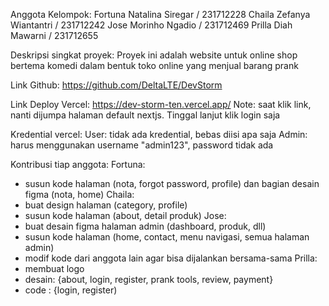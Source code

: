 Anggota Kelompok:
Fortuna Natalina Siregar / 231712228
Chaila Zefanya Wiantantri / 231712242
Jose Morinho Ngadio / 231712469
Prilla Diah Mawarni / 231712655

Deskripsi singkat proyek:
Proyek ini adalah website untuk online shop bertema komedi dalam bentuk toko online yang menjual barang prank

Link Github:
https://github.com/DeltaLTE/DevStorm

Link Deploy Vercel:
https://dev-storm-ten.vercel.app/
Note: saat klik link, nanti dijumpa halaman default nextjs. Tinggal lanjut klik login saja

Kredential vercel:
User: tidak ada kredential, bebas diisi apa saja
Admin: harus menggunakan username "admin123", password tidak ada


Kontribusi tiap anggota:
Fortuna:
- susun kode halaman (nota, forgot password, profile) dan bagian desain figma (nota, home)
Chaila:
- buat design halaman (category, profile)
- susun kode halaman (about, detail produk)
Jose:
- buat desain figma halaman admin (dashboard, produk, dll)
- susun kode halaman (home, contact, menu navigasi, semua halaman admin)
- modif kode dari anggota lain agar bisa dijalankan bersama-sama
Prilla:
- membuat logo
- desain: {about, login, register, prank tools, review, payment}
- code : {login, register)
